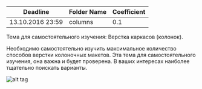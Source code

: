 ﻿Deadline         | Folder Name    | Coefficient
-----------------|----------------|--------------
13.10.2016 23:59 | columns        | 0.1



Тема для самостоятельного изучения: Верстка каркасов (колонок).

Необходимо самостоятельно изучить максимальное количество способов верстки колоночных макетов. Эта тема для самостоятельного изучения, она важна и будет проверена. В ваших интересах наиболее тщательно поискать варианты.

![alt tag](http://memesmix.net/media/created/09516c.jpg)